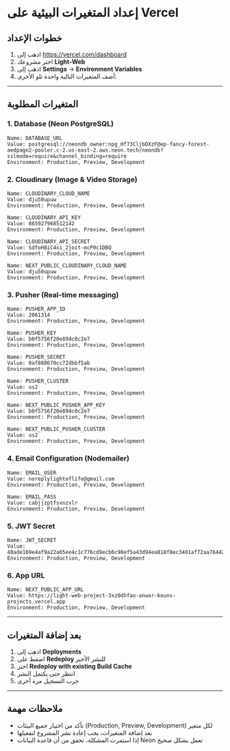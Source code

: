 # إعداد المتغيرات البيئية على Vercel

## خطوات الإعداد

1. اذهب إلى https://vercel.com/dashboard
2. اختر مشروعك **Light-Web**
3. اذهب إلى **Settings** → **Environment Variables**
4. أضف المتغيرات التالية واحدة تلو الأخرى:

---

## المتغيرات المطلوبة

### 1. Database (Neon PostgreSQL)
```
Name: DATABASE_URL
Value: postgresql://neondb_owner:npg_Hf73CljbDXzF@ep-fancy-forest-aedpagn2-pooler.c-2.us-east-2.aws.neon.tech/neondb?sslmode=require&channel_binding=require
Environment: Production, Preview, Development
```

### 2. Cloudinary (Image & Video Storage)
```
Name: CLOUDINARY_CLOUD_NAME
Value: dju50upuw
Environment: Production, Preview, Development
```

```
Name: CLOUDINARY_API_KEY
Value: 865927968512142
Environment: Production, Preview, Development
```

```
Name: CLOUDINARY_API_SECRET
Value: SdfoH8iC4xi_2joit-mcP0c1DBQ
Environment: Production, Preview, Development
```

```
Name: NEXT_PUBLIC_CLOUDINARY_CLOUD_NAME
Value: dju50upuw
Environment: Production, Preview, Development
```

### 3. Pusher (Real-time messaging)
```
Name: PUSHER_APP_ID
Value: 2061314
Environment: Production, Preview, Development
```

```
Name: PUSHER_KEY
Value: b0f5756f20e894c0c2e7
Environment: Production, Preview, Development
```

```
Name: PUSHER_SECRET
Value: 0af888670cc72dbbf5ab
Environment: Production, Preview, Development
```

```
Name: PUSHER_CLUSTER
Value: us2
Environment: Production, Preview, Development
```

```
Name: NEXT_PUBLIC_PUSHER_APP_KEY
Value: b0f5756f20e894c0c2e7
Environment: Production, Preview, Development
```

```
Name: NEXT_PUBLIC_PUSHER_CLUSTER
Value: us2
Environment: Production, Preview, Development
```

### 4. Email Configuration (Nodemailer)
```
Name: EMAIL_USER
Value: noreplylightoflife@gmail.com
Environment: Production, Preview, Development
```

```
Name: EMAIL_PASS
Value: cabjjzptfsxnzxlr
Environment: Production, Preview, Development
```

### 5. JWT Secret
```
Name: JWT_SECRET
Value: 40ade169e4af9a22a65ee4c1c776cd9ecb6c98ef5a43d94ea818f8ec3401af72aa76442d047f38a8e99b568535d9a33aaeb25c768568b790c477f09dbf27bfd9
Environment: Production, Preview, Development
```

### 6. App URL
```
Name: NEXT_PUBLIC_APP_URL
Value: https://light-web-project-3xz0dhfao-anwar-kouns-projects.vercel.app
Environment: Production, Preview, Development
```

---

## بعد إضافة المتغيرات

1. اذهب إلى **Deployments**
2. اضغط على **Redeploy** للنشر الأخير
3. اختر **Redeploy with existing Build Cache**
4. انتظر حتى يكتمل النشر
5. جرب التسجيل مرة أخرى

---

## ملاحظات مهمة

- تأكد من اختيار جميع البيئات (Production, Preview, Development) لكل متغير
- بعد إضافة المتغيرات، يجب إعادة نشر المشروع لتفعيلها
- إذا استمرت المشكلة، تحقق من أن قاعدة البيانات Neon تعمل بشكل صحيح
